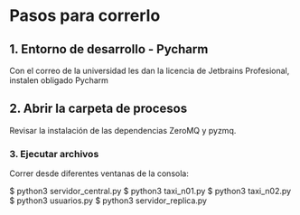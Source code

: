 # Pasos para correrlo

## 1. Entorno de desarrollo - Pycharm

Con el correo de la universidad les dan la licencia de Jetbrains Profesional, instalen obligado Pycharm

## 2. Abrir la carpeta de procesos

Revisar la instalación de las dependencias ZeroMQ y pyzmq.

### 3. Ejecutar archivos

Correr desde diferentes ventanas de la consola:

$ python3 servidor_central.py
$ python3 taxi_n01.py
$ python3 taxi_n02.py
$ python3 usuarios.py
$ python3 servidor_replica.py


